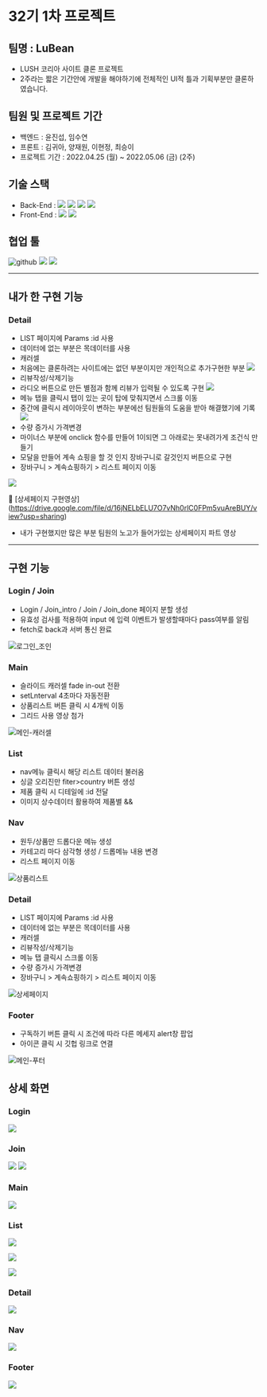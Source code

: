 # 32기 1차 프로젝트

## 팀명 : LuBean

- LUSH 코리아 사이트 클론 프로젝트
- 2주라는 짧은 기간안에 개발을 해야하기에 전체적인 UI적 틀과 기획부분만 클론하였습니다.

## 팀원 및 프로젝트 기간

- 백엔드 : 윤진섭, 임수연
- 프론트 : 김귀아, 양재원, 이현정, 최승이
- 프로젝트 기간 : 2022.04.25 (월) ~ 2022.05.06 (금) (2주)

## 기술 스택

- Back-End : <img src="https://user-images.githubusercontent.com/78680486/158049033-6a7836e9-da4a-4333-8f80-ea7972b2f922.svg"> <img src="https://user-images.githubusercontent.com/78680486/158049035-1b7122ad-cc99-477c-8d94-98ce48944d92.svg"> <img src= "https://user-images.githubusercontent.com/78680486/158049032-6368747a-c353-491c-8d22-63cdc1c525b1.svg"> <img src= "https://user-images.githubusercontent.com/78680486/158049036-4c7371ab-443d-4db9-baa0-6877a4528034.svg" >
- Front-End : <img src="https://img.shields.io/badge/React-61DAFB?style=for-the-badge&logo=React&logoColor=white"> <img src="https://img.shields.io/badge/Sass-CC6699?style=for-the-badge&logo=Sass&logoColor=white">

## 협업 툴
 <img src="https://user-images.githubusercontent.com/78680486/158049034-cc1a893a-bc48-463f-811d-72e57853121d.svg" alt ="github"> <img src="https://user-images.githubusercontent.com/78680486/158049038-9c0dd825-e9c8-4e9d-aa60-f66deb56178d.svg" /> <img src="https://user-images.githubusercontent.com/78680486/158049039-55093258-f377-468f-bcf0-d4e7474b7e84.svg" />

---------------------------------------
## 내가 한 구현 기능

### Detail

- LIST 페이지에 Params :id 사용
- 데이터에 없는 부분은 목데이터를 사용
- 캐러셀
- 처음에는 클론하려는 사이트에는 없던 부분이지만 개인적으로 추가구현한 부분
![](https://velog.velcdn.com/images/hazel123/post/eceefb57-c2f7-4740-b38c-fbdafec471f8/image.gif)
- 리뷰작성/삭제기능
- 라디오 버튼으로 만든 별점과 함께 리뷰가 입력될 수 있도록 구현
![](https://velog.velcdn.com/images/hazel123/post/b45fee55-f804-4d4f-ac52-0aa52d3680b6/image.gif)
- 메뉴 탭을 클릭시 탭이 있는 곳이 탑에 맞춰지면서 스크롤 이동
- 중간에 클릭시 레이아웃이 변하는 부분에선 팀원들의 도움을 받아 해결했기에 기록
![](https://velog.velcdn.com/images/hazel123/post/d5631015-0406-4b4b-9724-08e7c5846e1f/image.gif)
- 수량 증가시 가격변경
- 마이너스 부분에 onclick 함수를 만들어 1이되면 그 아래로는 못내려가게 조건식 만들기
- 모달을 만들어 계속 쇼핑을 할 것 인지 장바구니로 갈것인지 버튼으로 구현
- 장바구니 > 계속쇼핑하기 > 리스트 페이지 이동

![](https://velog.velcdn.com/images/hazel123/post/e752ca8f-ff94-4716-a664-7d11f1e35bcf/image.gif)


 📼 [상세페이지 구현영상]
 (https://drive.google.com/file/d/16jNELbELU7O7vNh0rlC0FPm5vuAreBUY/view?usp=sharing)
 - 내가 구현했지만 많은 부분 팀원의 노고가 들어가있는 상세페이지 파트 영상

---------------------------------------
## 구현 기능
### Login / Join

- Login / Join_intro / Join / Join_done 페이지 분할 생성
- 유효성 검사를 적용하여 input 에 입력 이벤트가 발생할때마다 pass여부를 알림
- fetch로 back과 서버 통신 완료

![로그인_조인](https://user-images.githubusercontent.com/93138130/167325212-791ddac1-7f49-46e5-b8cc-419be50bea47.gif)

### Main

- 슬라이드 캐러셀 fade in-out 전환
- setLnterval 4초마다 자동전환
- 상품리스트 버튼 클릭 시 4개씩 이동
- 그리드 사용 영상 첨가

![메인-캐러셀](https://user-images.githubusercontent.com/93138130/167324691-6ce7c97f-0ff3-435f-8822-1b557761b635.gif)

### List

- nav메뉴 클릭시 해당 리스트 데이터 불러옴
- 싱글 오리진만 fiter>country 버튼 생성
- 제품 클릭 시 디테일에 :id 전달
- 이미지 상수데이터 활용하여 제품별 &&

### Nav

- 원두/상품만 드롭다운 메뉴 생성
- 카테고리 마다 삼각형 생성 / 드롭메뉴 내용 변경
- 리스트 페이지 이동

![상품리스트](https://user-images.githubusercontent.com/93138130/167326263-471873cb-07e2-4603-b184-98aeac1b4bb5.gif)

### Detail

- LIST 페이지에 Params :id 사용
- 데이터에 없는 부분은 목데이터를 사용
- 캐러셀
- 리뷰작성/삭제기능
- 메뉴 탭 클릭시 스크롤 이동
- 수량 증가시 가격변경
- 장바구니 > 계속쇼핑하기 > 리스트 페이지 이동

![상세페이지](https://user-images.githubusercontent.com/93138130/167326572-2bce6916-f8bb-41e1-97f0-d6e74907c3ca.gif)


### Footer

- 구독하기 버튼 클릭 시 조건에 따라 다른 메세지 alert창 팝업
- 아이콘 클릭 시 깃헙 링크로 연결

![메인-푸터](https://user-images.githubusercontent.com/93138130/167324866-86de910c-eb5a-4c65-948e-d4b21f4fd72a.gif)

## 상세 화면

### Login

![](https://velog.velcdn.com/images/hnmpot/post/271680a9-7509-464b-a8db-692c8617cec5/image.png)

### Join

![](https://velog.velcdn.com/images/hnmpot/post/796a41d0-681f-4260-8686-342c6e076de5/image.png)
![](https://velog.velcdn.com/images/hnmpot/post/44dc21a1-00d7-419a-b1b8-6da4cb7b7a0f/image.png)

### Main

![](https://velog.velcdn.com/images/hazel123/post/b5875091-76cf-4793-8103-9c6021268589/image.png)

### List

![](https://velog.velcdn.com/images/hnmpot/post/71c0632d-c915-4dc0-a22c-6ebd433d2443/image.png)

![](https://velog.velcdn.com/images/hnmpot/post/542fa3c5-e6a4-4548-877a-b183a5d73317/image.png)

![](https://velog.velcdn.com/images/hnmpot/post/29b051b8-58d5-4bd5-ba53-68346413e40a/image.png)

### Detail

![](https://velog.velcdn.com/images/hnmpot/post/4c8b2c23-27fd-4b2c-abb5-96b7308543b5/image.png)

### Nav

![](https://velog.velcdn.com/images/hnmpot/post/8074225d-4791-4cf4-9e52-40be738c44df/image.png)

### Footer

![](https://velog.velcdn.com/images/hnmpot/post/ef8a100c-185e-4698-a61d-95899188cf39/image.png)
